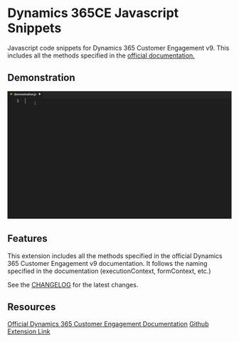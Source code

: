# Dynamics 365CE Javascript Snippets 

Javascript code snippets for Dynamics 365 Customer Engagement v9. This includes all the methods specified in the <a href="https://docs.microsoft.com/en-us/dynamics365/customer-engagement/developer/clientapi/reference" target="_blank">official documentation.</a>

## Demonstration

![demonstration](https://github.com/ArsenAghajanyan/dynamics-365ce-javascript-snippets/blob/master/extras/demonstration.gif?raw=true, "SnippetDemonstration")

## Features

This extension includes all the methods specified in the official Dynamics 365 Customer Engagement v9 documentation. 
It follows the naming specified in the documentation (executionContext, formContext, etc.)

See the <a href="https://github.com/ArsenAghajanyan/dynamics-365ce-javascript-snippets/blob/master/CHANGELOG.md" target="_blank">CHANGELOG</a> for the latest changes.

## Resources

<a href="https://docs.microsoft.com/en-us/dynamics365/customer-engagement/developer/clientapi/reference" target="_blank">Official Dynamics 365 Customer Engagement Documentation</a>
<a href="https://github.com/ArsenAghajanyan/dynamics-365ce-javascript-snippets" target="_blank">Github Extension Link</a>